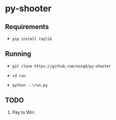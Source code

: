 # py-shooter

## Requirements

* `pip install raylib`

## Running

* `git clone https://github.com/nosqd/py-shooter`

* `cd run`

* `python ..\run.py`

## TODO

1. Pay to Win
